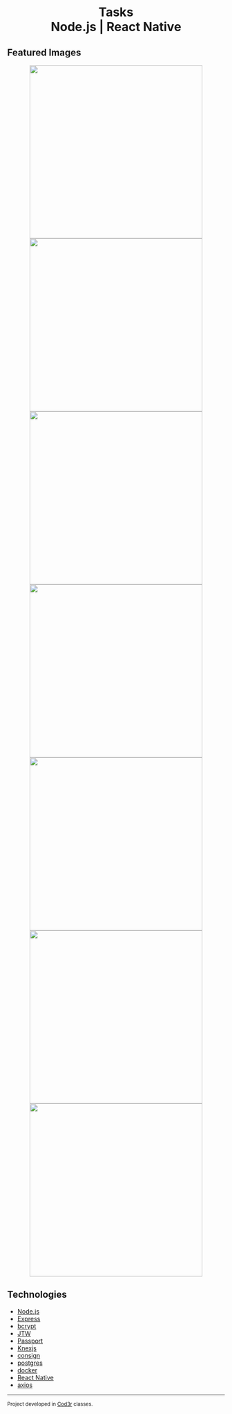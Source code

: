 <h1 align="center">
    <br/>Tasks<br/>
    Node.js | React Native
</h1>

## Featured Images

<div align="center">
    <img src="./screenshots/screenshot_1.png" width="400"><br />
    <img src="./screenshots/screenshot_2.png" width="400"><br />
    <img src="./screenshots/screenshot_3.png" width="400"><br />
    <img src="./screenshots/screenshot_4.png" width="400"><br />
    <img src="./screenshots/screenshot_5.png" width="400"><br />
    <img src="./screenshots/screenshot_6.png" width="400"><br />
    <img src="./screenshots/screenshot_7.png" width="400"><br />
</div>

## Technologies

-  [Node.js](https://nodejs.org/en/)
-  [Express](https://expressjs.com/)
-  [bcrypt](https://www.npmjs.com/package/bcrypt)
-  [JTW](https://jwt.io/)
-  [Passport](http://www.passportjs.org/packages/passport-jwt/)
-  [Knexjs](http://knexjs.org)
-  [consign](https://www.npmjs.com/package/consign)
-  [postgres](https://www.postgresql.org)
-  [docker](https://www.docker.com)
-  [React Native](https://reactnative.dev)
-  [axios](https://github.com/axios/axios)


---
<sup>Project developed in [Cod3r](https://www.cod3r.com.br/) classes.</sup>